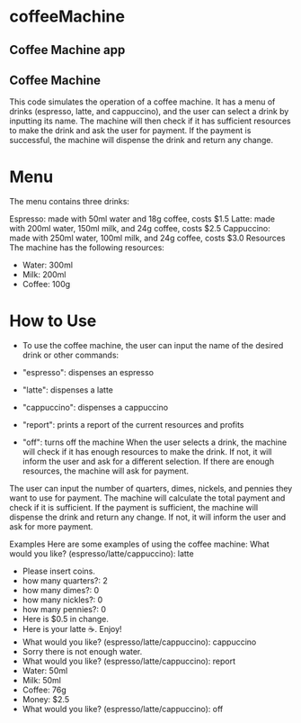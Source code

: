 # coffeeMachine
## Coffee Machine app
## Coffee Machine
This code simulates the operation of a coffee machine. It has a menu of drinks (espresso, latte, and cappuccino), and the user can select a drink by inputting its name. The machine will then check if it has sufficient resources to make the drink and ask the user for payment. If the payment is successful, the machine will dispense the drink and return any change.

# Menu
The menu contains three drinks:

Espresso: made with 50ml water and 18g coffee, costs $1.5
Latte: made with 200ml water, 150ml milk, and 24g coffee, costs $2.5
Cappuccino: made with 250ml water, 100ml milk, and 24g coffee, costs $3.0
Resources
The machine has the following resources:

* Water: 300ml
* Milk: 200ml
* Coffee: 100g
# How to Use
* To use the coffee machine, the user can input the name of the desired drink or other commands:

* "espresso": dispenses an espresso 
* "latte": dispenses a latte 
* "cappuccino": dispenses a cappuccino 
* "report": prints a report of the current resources and profits 
* "off": turns off the machine 
When the user selects a drink, the machine will check if it has enough resources to make the drink. If not, it will inform the user and ask for a different selection. If there are enough resources, the machine will ask for payment.

The user can input the number of quarters, dimes, nickels, and pennies they want to use for payment. The machine will calculate the total payment and check if it is sufficient. If the payment is sufficient, the machine will dispense the drink and return any change. If not, it will inform the user and ask for more payment.

Examples
Here are some examples of using the coffee machine:
What would you like? (espresso/latte/cappuccino): latte
* Please insert coins.
* how many quarters?: 2
* how many dimes?: 0
* how many nickles?: 0
* how many pennies?: 0
* Here is $0.5 in change.
* Here is your latte ☕️. Enjoy!
* What would you like? (espresso/latte/cappuccino): cappuccino
* ​Sorry there is not enough water.
* What would you like? (espresso/latte/cappuccino): report
* Water: 50ml
* Milk: 50ml
* Coffee: 76g
* Money: $2.5
* What would you like? (espresso/latte/cappuccino): off
